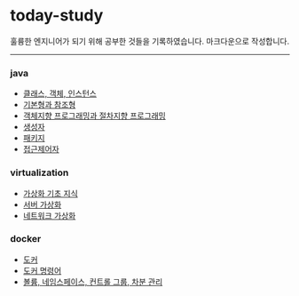 # today-study
훌륭한 엔지니어가 되기 위해 공부한 것들을 기록하였습니다.
마크다운으로 작성합니다.

---
### java
- [클래스, 객체, 인스턴스](https://github.com/BOYOUNG-KANG/today-study/blob/main/java/class.md)
- [기본형과 참조형](https://github.com/BOYOUNG-KANG/today-study/blob/main/java/type.md)
- [객체지향 프로그래밍과 절차지향 프로그래밍](https://github.com/BOYOUNG-KANG/today-study/blob/main/java/oop.md)
- [생성자](https://github.com/BOYOUNG-KANG/today-study/blob/main/java/constructor.md)
- [패키지](https://github.com/BOYOUNG-KANG/today-study/blob/main/java/package.md)
- [접근제어자](https://github.com/BOYOUNG-KANG/today-study/blob/main/java/access_modifier.md)

### virtualization
- [가상화 기초 지식](https://github.com/BOYOUNG-KANG/today-study/blob/main/virtualization/base.md)
- [서버 가상화](https://github.com/BOYOUNG-KANG/today-study/blob/main/virtualization/server-virtualization.md)
- [네트워크 가상화](https://github.com/BOYOUNG-KANG/today-study/blob/main/virtualization/network-virtualization.md)

### docker
- [도커](https://github.com/BOYOUNG-KANG/today-study/blob/main/docker/base.md)
- [도커 명령어](https://github.com/BOYOUNG-KANG/today-study/blob/main/docker/command.md)
- [볼륨, 네임스페이스, 컨트롤 그룹, 차분 관리](https://github.com/BOYOUNG-KANG/today-study/blob/main/docker/base2.md)
